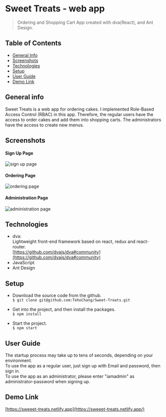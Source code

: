 # Sweet Treats - web app
>Ordering and Shopping Cart App created with dva(React), and Ant Design.

## Table of Contents
* [General Info](#general-info)
* [Screenshots](#screenshots)
* [Technologies](#technologies)
* [Setup](#setup)
* [User Guide](#user-guide)
* [Demo Link](#demo-link)

## General info
Sweet Treats is a web app for ordering cakes. I implemented Role-Based Access Control (RBAC) in this app. Therefore, the regular users have the access to order cakes and add them into shopping carts. The administrators have the access to create new menus.

## Screenshots
#### Sign Up Page

![sign up page](https://github.com/TehoChang/Sweet-Treats/blob/master/screenshots/sign%20up%20page.png?raw=true)

#### Ordering Page 

![ordering page](https://github.com/TehoChang/Sweet-Treats/blob/master/screenshots/ordering%20page.png?raw=true)

#### Administration Page 

![administration page](https://github.com/TehoChang/Sweet-Treats/blob/master/screenshots/administation%20page.png?raw=true)

## Technologies
* dva:   
Lightweight front-end framework based on react, redux and react-router.  
[https://github.com/dvajs/dva#community](https://github.com/dvajs/dva#community)
* JavaScript
* Ant Design

## Setup
* Download the source code from the github.   
`$ git clone git@github.com:TehoChang/Sweet-Treats.git`

* Get into the project, and then install the packages.   
`$ npm install`

* Start the project.   
`$ npm start`

## User Guide
The startup process may take up to tens of seconds, depending on your environment.  
To use the app as a regular user, just sign up with Email and password, then sign in.  
To use the app as an administrator, please enter "iamadmin" as  administrator-password when signing up.

## Demo Link
[https://sweeet-treats.netlify.app](https://sweeet-treats.netlify.app/)
